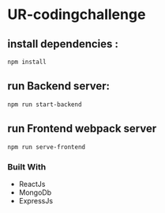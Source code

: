 # UR-codingchallenge
## install dependencies : 
```
npm install
```
## run Backend server:
```
npm run start-backend
```
## run Frontend webpack server 
```
npm run serve-frontend
```

### Built With
* ReactJs
* MongoDb
* ExpressJs
